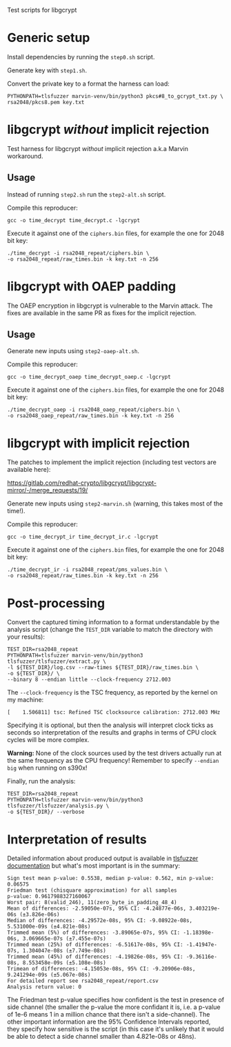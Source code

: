 Test scripts for libgcrypt

Generic setup
=============

Install dependencies by running the `step0.sh` script.

Generate key with `step1.sh`.

Convert the private key to a format the harness can load:
```
PYTHONPATH=tlsfuzzer marvin-venv/bin/python3 pkcs#8_to_gcrypt_txt.py \
rsa2048/pkcs8.pem key.txt
```


libgcrypt *without* implicit rejection
====================================
Test harness for libgcrypt *without* implicit rejection a.k.a Marvin workaround.

Usage
-----

Instead of running `step2.sh` run the `step2-alt.sh` script.

Compile this reproducer:
```
gcc -o time_decrypt time_decrypt.c -lgcrypt
```

Execute it against one of the `ciphers.bin` files, for example the one
for 2048 bit key:
```
./time_decrypt -i rsa2048_repeat/ciphers.bin \
-o rsa2048_repeat/raw_times.bin -k key.txt -n 256
```

libgcrypt with OAEP padding
===========================

The OAEP encryption in libgcrypt is vulnerable to the Marvin attack. The fixes are available
in the same PR as fixes for the implicit rejection.

Usage
-----

Generate new inputs using `step2-oaep-alt.sh`.

Compile this reproducer:
```
gcc -o time_decrypt_oaep time_decrypt_oaep.c -lgcrypt
```

Execute it against one of the `ciphers.bin` files, for example the one
for 2048 bit key:
```
./time_decrypt_oaep -i rsa2048_oaep_repeat/ciphers.bin \
-o rsa2048_oaep_repeat/raw_times.bin -k key.txt -n 256
```

libgcrypt with implicit rejection
=================================
The patches to implement the implicit rejection (including test vectors are available here):

https://gitlab.com/redhat-crypto/libgcrypt/libgcrypt-mirror/-/merge_requests/19/

Generate new inputs using `step2-marvin.sh` (warning, this takes most of the time!).

Compile this reproducer:
```
gcc -o time_decrypt_ir time_decrypt_ir.c -lgcrypt
```

Execute it against one of the `ciphers.bin` files, for example the one
for 2048 bit key:
```
./time_decrypt_ir -i rsa2048_repeat/pms_values.bin \
-o rsa2048_repeat/raw_times.bin -k key.txt -n 256
```

Post-processing
===============

Convert the captured timing information to a format understandable by
the analysis script (change the `TEST_DIR` variable to match the directory
with your results):
```
TEST_DIR=rsa2048_repeat
PYTHONPATH=tlsfuzzer marvin-venv/bin/python3 tlsfuzzer/tlsfuzzer/extract.py \
-l ${TEST_DIR}/log.csv --raw-times ${TEST_DIR}/raw_times.bin \
-o ${TEST_DIR}/ \
--binary 8 --endian little --clock-frequency 2712.003
```
The `--clock-frequency` is the TSC frequency, as reported by the kernel on
my machine:
```
[    1.506811] tsc: Refined TSC clocksource calibration: 2712.003 MHz
```
Specifying it is optional, but then the analysis will interpret clock
ticks as seconds so interpretation of the results and graphs in terms of
CPU clock cycles will be more complex.

**Warning:** None of the clock sources used by the test drivers
actually run at the same frequency as the CPU frequency! Remember to specify
`--endian big` when running on s390x!

Finally, run the analysis:
```
TEST_DIR=rsa2048_repeat
PYTHONPATH=tlsfuzzer marvin-venv/bin/python3 tlsfuzzer/tlsfuzzer/analysis.py \
-o ${TEST_DIR}/ --verbose
```

Interpretation of results
=========================

Detailed information about produced output is available in
[tlsfuzzer documentation](https://tlsfuzzer.readthedocs.io/en/latest/timing-analysis.html)
but what's most important is in the summary:
```
Sign test mean p-value: 0.5538, median p-value: 0.562, min p-value: 0.06575
Friedman test (chisquare approximation) for all samples
p-value: 0.9617988327160067
Worst pair: 8(valid_246), 11(zero_byte_in_padding_48_4)
Mean of differences: -2.59050e-07s, 95% CI: -4.24877e-06s, 3.403219e-06s (±3.826e-06s)
Median of differences: -4.29572e-08s, 95% CI: -9.08922e-08s, 5.531000e-09s (±4.821e-08s)
Trimmed mean (5%) of differences: -3.89065e-07s, 95% CI: -1.18398e-06s, 3.069665e-07s (±7.455e-07s)
Trimmed mean (25%) of differences: -6.51617e-08s, 95% CI: -1.41947e-07s, 1.304047e-08s (±7.749e-08s)
Trimmed mean (45%) of differences: -4.19826e-08s, 95% CI: -9.36116e-08s, 8.553458e-09s (±5.108e-08s)
Trimean of differences: -4.15053e-08s, 95% CI: -9.20906e-08s, 9.241294e-09s (±5.067e-08s)
For detailed report see rsa2048_repeat/report.csv
Analysis return value: 0
```

The Friedman test p-value specifies how confident is the test in presence of
side channel (the smaller the p-value the more confidant it is, i.e. a
p-value of 1e-6 means 1 in a million chance that there isn't a side-channel).
The other important information are the 95% Confidence Intervals reported,
they specify how sensitive is the script (in this case it's unlikely that
it would be able to detect a side channel smaller than 4.821e-08s or 48ns).

